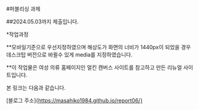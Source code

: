 #퍼블리싱 과제

##2024.05.03까지 제출입니다.

*작업과정

  **모바일기준으로 우선지정하였으며 해상도가 화면의 너비가 1440px이 되었을 경우 데스크탑 버전으로 바뀔수 있게 media를 지정하였습니다.
  
  **이 작업물은 여성 의류 홈페이지인 얼킨 캔버스 사이트를 참고하고 만든 리뉴얼 사이트입니다. 
  
본 링크는 다음과 같습니다.

[블로그 주소]{https://masahiko1984.github.io/report06/}
